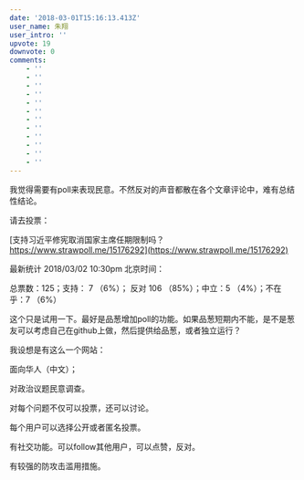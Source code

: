 ```yaml
---
date: '2018-03-01T15:16:13.413Z'
user_name: 朱翔
user_intro: ''
upvote: 19
downvote: 0
comments:
    - ''
    - ''
    - ''
    - ''
    - ''
    - ''
    - ''
    - ''
    - ''
    - ''
    - ''
    - ''
---
```


我觉得需要有poll来表现民意。不然反对的声音都散在各个文章评论中，难有总结性结论。

请去投票：

[支持习近平修宪取消国家主席任期限制吗？https://www.strawpoll.me/15176292](https://www.strawpoll.me/15176292)

最新统计 2018/03/02 10:30pm 北京时间：

总票数：125；支持： 7 （6%）； 反对 106 （85%）；中立：5 （4%）；不在乎：7 （6%）

  

这个只是试用一下。最好是品葱增加poll的功能。如果品葱短期内不能，是不是葱友可以考虑自己在github上做，然后提供给品葱，或者独立运行？

  

我设想是有这么一个网站：

面向华人（中文）；

对政治议题民意调查。

对每个问题不仅可以投票，还可以讨论。

每个用户可以选择公开或者匿名投票。

有社交功能。可以follow其他用户，可以点赞，反对。

有较强的防攻击滥用措施。
